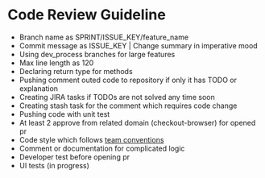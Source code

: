 # Code Review Guideline

- Branch name as SPRINT/ISSUE_KEY/feature_name
- Commit message as ISSUE_KEY | Change summary in imperative mood
- Using dev_process branches for large features
- Max line length as 120
- Declaring return type for methods
- Pushing comment outed code to repository if only it has TODO or explanation
- Creating JIRA tasks if TODOs are not solved any time soon
- Creating stash task for the comment which requires code change
- Pushing code with unit test
- At least 2 approve from related domain (checkout-browser) for opened pr
- Code style which follows [team conventions](https://github.com/Trendyol/android-guidelines)
- Comment or documentation for complicated logic
- Developer test before opening pr
- UI tests (in progress)
